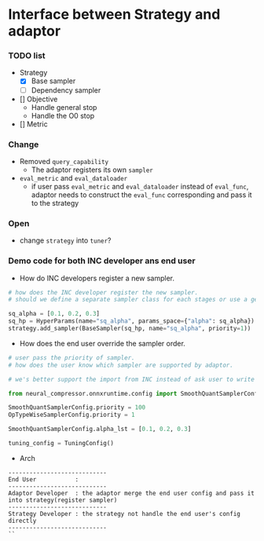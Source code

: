 # Interface between Strategy and adaptor

### TODO list

- Strategy
    - [x] Base sampler
    - [ ] Dependency sampler 
- [] Objective
    - Handle general stop
    - Handle the O0 stop
- [] Metric

### Change
- Removed `query_capability`
    - The adaptor registers its own `sampler`
- `eval_metric` and `eval_dataloader`
    - if user pass `eval_metric` and `eval_dataloader` instead of `eval_func`, adaptor needs to construct the `eval_func` corresponding and pass it to the strategy

### Open
- change `strategy` into `tuner`?


### Demo code for both INC developer ans end user

- How do INC developers register a new sampler.

```python
# how does the INC developer register the new sampler.
# should we define a separate sampler class for each stages or use a generic sampler class with different name.

sq_alpha = [0.1, 0.2, 0.3]
sq_hp = HyperParams(name="sq_alpha", params_space={"alpha": sq_alpha})
strategy.add_sampler(BaseSampler(sq_hp, name="sq_alpha", priority=1))

```

- How does the end user override the sampler order.
```python
# user pass the priority of sampler.
# how does the user know which sampler are supported by adaptor.

# we's better support the import from INC instead of ask user to write sampler name 

from neural_compressor.onnxruntime.config import SmoothQuantSamplerConfig, OpTypeWiseSamplerConfig

SmoothQuantSamplerConfig.priority = 100
OpTypeWiseSamplerConfig.priority = 1

SmoothQuantSamplerConfig.alpha_lst = [0.1, 0.2, 0.3]

tuning_config = TuningConfig()


```
- Arch
```
----------------------------
End User           : 
----------------------------
Adaptor Developer  : the adaptor merge the end user config and pass it into strategy(register sampler)
----------------------------
Strategy Developer : the strategy not handle the end user's config directly
----------------------------
``